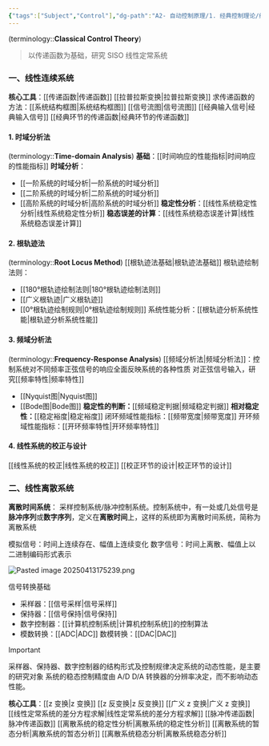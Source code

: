 ```yaml
---
{"tags":["Subject","Control"],"dg-path":"A2- 自动控制原理/1. 经典控制理论/经典控制理论.md","dg-publish":true,"dg-pinned":true,"permalink":"/A2- 自动控制原理/1. 经典控制理论/经典控制理论/","pinned":true,"dgPassFrontmatter":true,"noteIcon":"","created":"2024-12-03T17:18:05.000+08:00","updated":"2025-04-14T17:45:56.077+08:00"}
---
```



(terminology::**Classical Control Theory**)
> 以传递函数为基础，研究 SISO 线性定常系统
### 一、线性连续系统
**核心工具**：[[传递函数\|传递函数]]   [[拉普拉斯变换\|拉普拉斯变换]]
求传递函数的方法：[[系统结构框图\|系统结构框图]]  [[信号流图\|信号流图]]
[[经典输入信号\|经典输入信号]]     [[经典环节的传递函数\|经典环节的传递函数]]
#### 1. 时域分析法
(terminology::**Time-domain Analysis**) 
**基础**：[[时间响应的性能指标\|时间响应的性能指标]]
**时域分析**：
- [[一阶系统的时域分析\|一阶系统的时域分析]]
- [[二阶系统的时域分析\|二阶系统的时域分析]]
- [[高阶系统的时域分析\|高阶系统的时域分析]]
**稳定性分析**：[[线性系统稳定性分析\|线性系统稳定性分析]]
**稳态误差的计算**：[[线性系统稳态误差计算\|线性系统稳态误差计算]]
#### 2. 根轨迹法
(terminology::**Root Locus Method**) 
[[根轨迹法基础\|根轨迹法基础]]
根轨迹绘制法则：
-  [[180°根轨迹绘制法则\|180°根轨迹绘制法则]]
-  [[广义根轨迹\|广义根轨迹]]
-  [[0°根轨迹绘制规则\|0°根轨迹绘制规则]]
系统性能分析：[[根轨迹分析系统性能\|根轨迹分析系统性能]]
#### 3. 频域分析法
(terminology::**Frequency-Response Analysis**)
[[频域分析法\|频域分析法]]：控制系统对不同频率正弦信号的响应全面反映系统的各种性质
对正弦信号输入，研究[[频率特性\|频率特性]]
-  [[Nyquist图\|Nyquist图]]
-  [[Bode图\|Bode图]]
**稳定性的判断：**[[频域稳定判据\|频域稳定判据]]
**相对稳定性：**[[稳定裕度\|稳定裕度]]
闭环频域性能指标：[[频带宽度\|频带宽度]]
开环频域性能指标：[[开环频率特性\|开环频率特性]]
#### 4. 线性系统的校正与设计
[[线性系统的校正\|线性系统的校正]]
[[校正环节的设计\|校正环节的设计]]

### 二、线性离散系统
**离散时间系统**： 采样控制系统/脉冲控制系统。控制系统中，有一处或几处信号是**脉冲序列**或**数字序列**，定义在**离散时间**上，这样的系统即为离散时间系统，简称为离散系统

模拟信号：时间上连续存在、幅值上连续变化
数字信号：时间上离散、幅值上以二进制编码形式表示


![Pasted image 20250413175239.png](/img/user/Functional%20files/Photo%20Resources/Pasted%20image%2020250413175239.png)


信号转换基础
- 采样器：[[信号采样\|信号采样]]  
- 保持器：[[信号保持\|信号保持]]
- 数字控制器：[[计算机控制系统\|计算机控制系统]]的控制算法
- 模数转换：[[ADC\|ADC]]     数模转换：[[DAC\|DAC]]

> [!important] 
> 采样器、保持器、数字控制器的结构形式及控制规律决定系统的动态性能，是主要的研究对象
> 系统的稳态控制精度由 A/D D/A 转换器的分辨率决定，而不影响动态性能。

**核心工具**：[[z 变换\|z 变换]]   [[z 反变换\|z 反变换]]   [[广义 z 变换\|广义 z 变换]]
[[线性定常系统的差分方程求解\|线性定常系统的差分方程求解]]
[[脉冲传递函数\|脉冲传递函数]]
[[离散系统的稳定性分析\|离散系统的稳定性分析]]
[[离散系统的暂态分析\|离散系统的暂态分析]]
[[离散系统稳态分析\|离散系统稳态分析]]



